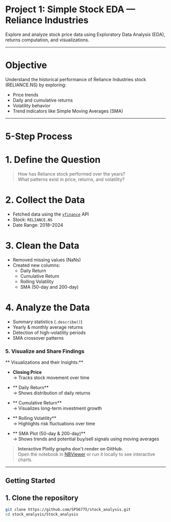 #  Project 1: Simple Stock EDA — Reliance Industries

Explore and analyze stock price data using Exploratory Data Analysis (EDA), returns computation, and visualizations.

---

# Objective

Understand the historical performance of Reliance Industries stock (RELIANCE.NS) by exploring:
- Price trends
- Daily and cumulative returns
- Volatility behavior
- Trend indicators like Simple Moving Averages (SMA)

---

# 5-Step Process

# 1. Define the Question
> How has Reliance stock performed over the years?  
> What patterns exist in price, returns, and volatility?

# 2. Collect the Data
- Fetched data using the [`yfinance`](https://pypi.org/project/yfinance/) API  
- Stock: `RELIANCE.NS`  
- Date Range: 2018–2024

# 3. Clean the Data
- Removed missing values (NaNs)
- Created new columns:
  - Daily Return
  - Cumulative Return
  - Rolling Volatility
  - SMA (50-day and 200-day)

# 4. Analyze the Data
- Summary statistics (`.describe()`)
- Yearly & monthly average returns
- Detection of high-volatility periods
- SMA crossover patterns

### 5. Visualize and Share Findings

** Visualizations and their Insights:**

- **Closing Price**  
  → Tracks stock movement over time

- ** Daily Return**  
  → Shows distribution of daily returns

- ** Cumulative Return**  
  → Visualizes long-term investment growth

- ** Rolling Volatility**  
  → Highlights risk fluctuations over time

- ** SMA Plot (50-day & 200-day)**  
  → Shows trends and potential buy/sell signals using moving averages



>  **Interactive Plotly graphs don't render on GitHub.**  
> Open the notebook in [NBViewer](https://nbviewer.org/) or run it locally to see interactive charts.

---



## Getting Started

## 1. Clone the repository
```bash
git clone https://github.com/SP56775/stock_analysis.git
cd stock_analysis/Stock_analysis
